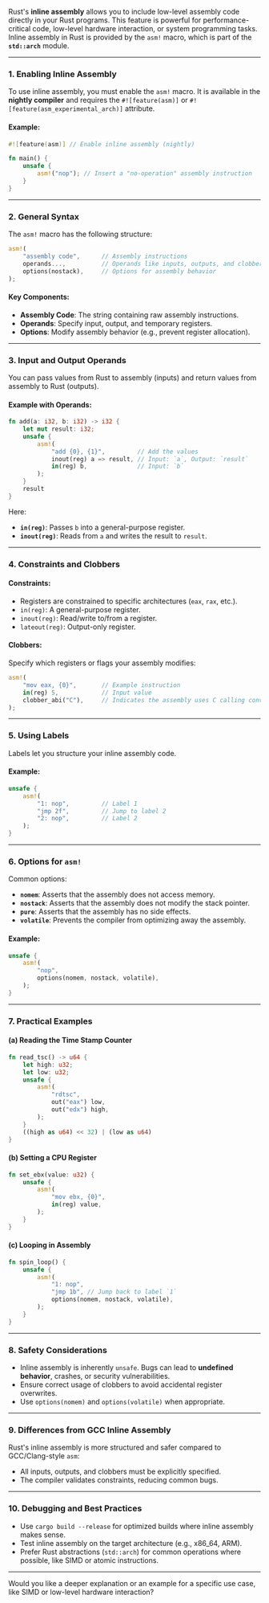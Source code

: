 Rust's **inline assembly** allows you to include low-level assembly code directly in your Rust programs. This feature is powerful for performance-critical code, low-level hardware interaction, or system programming tasks. Inline assembly in Rust is provided by the `asm!` macro, which is part of the **`std::arch`** module.

---

### **1. Enabling Inline Assembly**

To use inline assembly, you must enable the `asm!` macro. It is available in the **nightly compiler** and requires the `#![feature(asm)]` or `#![feature(asm_experimental_arch)]` attribute.

#### Example:

```rust
#![feature(asm)] // Enable inline assembly (nightly)

fn main() {
    unsafe {
        asm!("nop"); // Insert a "no-operation" assembly instruction
    }
}
```

---

### **2. General Syntax**

The `asm!` macro has the following structure:

```rust
asm!(
    "assembly code",      // Assembly instructions
    operands...,          // Operands like inputs, outputs, and clobbers
    options(nostack),     // Options for assembly behavior
);
```

#### Key Components:

- **Assembly Code**: The string containing raw assembly instructions.
- **Operands**: Specify input, output, and temporary registers.
- **Options**: Modify assembly behavior (e.g., prevent register allocation).

---

### **3. Input and Output Operands**

You can pass values from Rust to assembly (inputs) and return values from assembly to Rust (outputs).

#### Example with Operands:

```rust
fn add(a: i32, b: i32) -> i32 {
    let mut result: i32;
    unsafe {
        asm!(
            "add {0}, {1}",         // Add the values
            inout(reg) a => result, // Input: `a`, Output: `result`
            in(reg) b,              // Input: `b`
        );
    }
    result
}
```

Here:

- **`in(reg)`**: Passes `b` into a general-purpose register.
- **`inout(reg)`**: Reads from `a` and writes the result to `result`.

---

### **4. Constraints and Clobbers**

#### Constraints:

- Registers are constrained to specific architectures (`eax`, `rax`, etc.).
- `in(reg)`: A general-purpose register.
- `inout(reg)`: Read/write to/from a register.
- `lateout(reg)`: Output-only register.

#### Clobbers:

Specify which registers or flags your assembly modifies:

```rust
asm!(
    "mov eax, {0}",       // Example instruction
    in(reg) 5,            // Input value
    clobber_abi("C"),     // Indicates the assembly uses C calling conventions
);
```

---

### **5. Using Labels**

Labels let you structure your inline assembly code.

#### Example:

```rust
unsafe {
    asm!(
        "1: nop",         // Label 1
        "jmp 2f",         // Jump to label 2
        "2: nop",         // Label 2
    );
}
```

---

### **6. Options for `asm!`**

Common options:

- **`nomem`**: Asserts that the assembly does not access memory.
- **`nostack`**: Asserts that the assembly does not modify the stack pointer.
- **`pure`**: Asserts that the assembly has no side effects.
- **`volatile`**: Prevents the compiler from optimizing away the assembly.

#### Example:

```rust
unsafe {
    asm!(
        "nop",
        options(nomem, nostack, volatile),
    );
}
```

---

### **7. Practical Examples**

#### (a) **Reading the Time Stamp Counter**

```rust
fn read_tsc() -> u64 {
    let high: u32;
    let low: u32;
    unsafe {
        asm!(
            "rdtsc",
            out("eax") low,
            out("edx") high,
        );
    }
    ((high as u64) << 32) | (low as u64)
}
```

#### (b) **Setting a CPU Register**

```rust
fn set_ebx(value: u32) {
    unsafe {
        asm!(
            "mov ebx, {0}",
            in(reg) value,
        );
    }
}
```

#### (c) **Looping in Assembly**

```rust
fn spin_loop() {
    unsafe {
        asm!(
            "1: nop",
            "jmp 1b", // Jump back to label `1`
            options(nomem, nostack, volatile),
        );
    }
}
```

---

### **8. Safety Considerations**

- Inline assembly is inherently `unsafe`. Bugs can lead to **undefined behavior**, crashes, or security vulnerabilities.
- Ensure correct usage of clobbers to avoid accidental register overwrites.
- Use `options(nomem)` and `options(volatile)` when appropriate.

---

### **9. Differences from GCC Inline Assembly**

Rust's inline assembly is more structured and safer compared to GCC/Clang-style `asm`:

- All inputs, outputs, and clobbers must be explicitly specified.
- The compiler validates constraints, reducing common bugs.

---

### **10. Debugging and Best Practices**

- Use `cargo build --release` for optimized builds where inline assembly makes sense.
- Test inline assembly on the target architecture (e.g., x86_64, ARM).
- Prefer Rust abstractions (`std::arch`) for common operations where possible, like SIMD or atomic instructions.

---

Would you like a deeper explanation or an example for a specific use case, like SIMD or low-level hardware interaction?